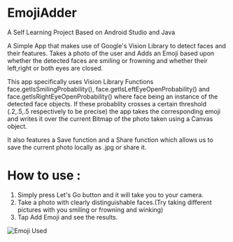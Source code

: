 # EmojiAdder
A Self Learning Project Based on Android Studio and Java

A Simple App that makes use of Google's Vision Library to detect faces and their features. Takes a photo of the user and Adds an Emoji based upon whether the detected faces are smiling or frowning and whether their left,right or both eyes are closed.

This app specifically uses Vision Library Functions face.getIsSmilingProbability(), face.getIsLeftEyeOpenProbability() and face.getIsRightEyeOpenProbability() where face being an instance of the detected face objects. If these probablity crosses a certain threshold (.2,.5,.5 respectively to be precise) the app takes the corresponding emoji and writes it over the current Bitmap of the photo taken using a Canvas object.

It also features a Save function and a Share function which allows us to save the current photo locally as .jpg or share it.

# How to use : 
1) Simply press Let's Go button and it will take you to your camera.
2) Take a photo with clearly distinguishable faces.(Try taking different pictures with you smiling or frowning and winking)
3) Tap Add Emoji and see the results.

![Emoji Used](https://github.com/kastub611/EmojiAdder/blob/master/Capture.JPG)
